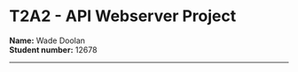 
# T2A2 - API Webserver Project    

**Name:** Wade Doolan  
**Student number:** 12678     

<hr>  








